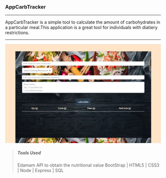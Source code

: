 
### AppCarbTracker
***
AppCarbTracker is a simple tool to calculate the amount of carbohydrates in a particular meal.This application is a great tool for individuals with diatiery restrictions.
***
 ![Screenshot](./public/assets/css/CarbTracker.jpg)

>  ##### Tools Used
>  Edamam API to obtain the nutritional value
>  BootStrap | HTML5 | CSS3 | Node | Express | SQL 

